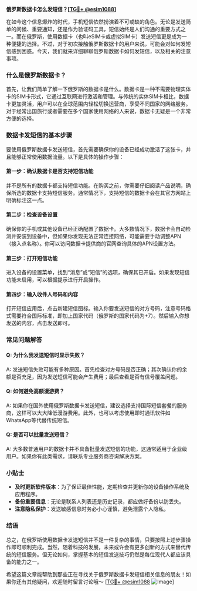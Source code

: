 **俄罗斯数据卡怎么发短信？[[TG💪+ @esim1088](https://t.me/s/esim1088)]**

在如今这个信息爆炸的时代，手机短信依然扮演着不可或缺的角色。无论是发送简单的问候、重要通知，还是作为验证码工具，短信始终是人们沟通的重要方式之一。而在俄罗斯，使用数据卡（也叫eSIM卡或虚拟SIM卡）发送短信更是成为一种便捷的选择。不过，对于初次接触俄罗斯数据卡的用户来说，可能会对如何发短信感到困惑。今天，我们就来详细聊聊俄罗斯数据卡如何发短信，以及相关的注意事项。

### 什么是俄罗斯数据卡？

首先，让我们简单了解一下俄罗斯的数据卡是什么。数据卡是一种不需要物理实体卡的SIM卡形式，它通过互联网进行激活和管理。与传统的实体SIM卡相比，数据卡更加灵活，用户可以在全球范围内轻松切换运营商，享受不同国家的网络服务。对于经常出国旅行或者需要在多个国家使用网络的人来说，数据卡无疑是一个非常方便的选择。

### 数据卡发短信的基本步骤

要使用俄罗斯数据卡发送短信，首先需要确保你的设备已经成功激活了这张卡，并且能够正常使用数据流量。以下是具体的操作步骤：

#### 第一步：确认数据卡是否支持短信功能

并不是所有的数据卡都支持短信功能。在购买之前，你需要仔细阅读产品说明，确保所选的数据卡支持短信服务。通常情况下，支持短信的数据卡会在其官方网站上明确标注这一点。

#### 第二步：检查设备设置

确保你的手机或其他设备已经正确配置了数据卡。大多数情况下，数据卡会自动检测并安装到设备中，但如果你发现无法正常连接网络，可能需要手动调整APN（接入点名称）。你可以访问数据卡提供商的官网查询具体的APN设置方法。

#### 第三步：打开短信功能

进入设备的设置菜单，找到“消息”或“短信”的选项，确保其已开启。如果发现短信功能未启用，可以根据提示进行开启操作。

#### 第四步：输入收件人号码和内容

打开短信应用后，点击新建短信图标。输入你要发送短信的对方号码，注意号码格式需要符合国际标准，即加上国家代码（俄罗斯的国家代码为+7）。然后输入你想发送的内容，点击发送即可。

### 常见问题解答

#### Q: 为什么我发送短信时显示失败？
A: 发送短信失败可能有多种原因。首先检查对方号码是否正确；其次确认你的余额是否充足，因为发送短信可能会产生费用；最后查看是否有信号覆盖问题。

#### Q: 如何避免高额漫游费？
A: 如果你在国外使用俄罗斯数据卡发送短信，建议选择支持国际短信套餐的服务商，这样可以大大降低漫游费用。此外，也可以考虑使用即时通讯软件如WhatsApp等代替传统短信。

#### Q: 是否可以批量发送短信？
A: 大多数普通用户的数据卡并不具备批量发送短信的功能，这通常适用于企业级用户。如果你有此类需求，请联系专业服务商咨询解决方案。

### 小贴士

- **及时更新软件版本**：为了保证最佳性能，定期检查并更新你的设备操作系统及应用程序。
- **备份重要信息**：无论是联系人列表还是历史记录，都应做好备份以防丢失。
- **注意隐私保护**：发送敏感信息时务必小心谨慎，避免泄露个人隐私。

### 结语

总之，在俄罗斯使用数据卡发送短信并不是一件复杂的事情，只要按照上述步骤操作即可顺利完成。当然，随着科技的发展，未来或许会有更多创新的方式来替代传统的短信服务。但无论如何，掌握基本的短信发送技巧仍然是每位现代人都应该具备的能力之一。

希望这篇文章能帮助到那些正在寻找关于俄罗斯数据卡发短信相关信息的朋友！如果你还有其他疑问，欢迎随时留言讨论哦～ [[TG💪+ @esim1088](https://t.me/s/esim1088) ![Image](https://i.postimg.cc/4NQfJmqS/Snipaste-2025-05-13-00-14-12.png)]